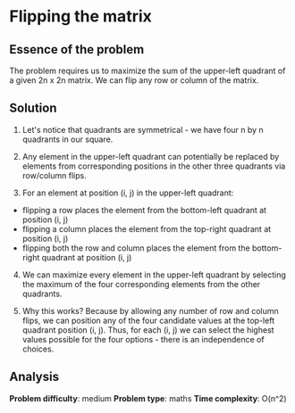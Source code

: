 # Flipping the matrix

## Essence of the problem

The problem requires us to maximize the sum of the upper-left quadrant of a given 2n x 2n matrix. We can flip any row or column of the matrix.

## Solution

1. Let's notice that quadrants are symmetrical - we have four n by n quadrants in our square.

2. Any element in the upper-left quadrant can potentially be replaced by elements from corresponding positions in the other three quadrants via row/column flips.

3. For an element at position (i, j) in the upper-left quadrant:
- flipping a row places the element from the bottom-left quadrant at position (i, j)
- flipping a column places the element from the top-right quadrant at position (i, j)
- flipping both the row and column places the element from the bottom-right quadrant at position (i, j)

4. We can maximize every element in the upper-left quadrant by selecting the maximum of the four corresponding elements from the other quadrants.

5. Why this works? Because by allowing any number of row and column flips, we can position any of the four candidate values at the top-left quadrant position (i, j). Thus, for each (i, j) we can select the highest values possible for the four options - there is an independence of choices.

## Analysis

**Problem difficulty**: medium
**Problem type**: maths
**Time complexity**: O(n^2)
